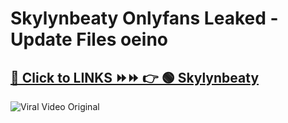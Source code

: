 
 # Skylynbeaty Onlyfans Leaked - Update Files oeino

## <h2><a href="https://clipsfans.com/Skylynbeaty&ref=git">🔗 Click to LINKS ⏩⏩ 👉 🟢 Skylynbeaty </a></h2>

<a href="https://clipsfans.com/Skylynbeaty&ref=git" rel="nofollow" data-target="animated-image.originalLink"><img src="https://i.ibb.co.com/xMMVF88/686577567.gif" alt="Viral Video Original" style="max-width: 100%; display: inline-block;" data-target="animated-image.originalImage"></a>

